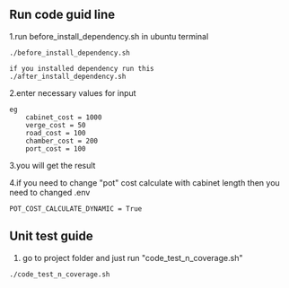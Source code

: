 ## Run code guid line
1.run before_install_dependency.sh in ubuntu terminal
```
./before_install_dependency.sh

if you installed dependency run this
./after_install_dependency.sh

```
2.enter necessary values for input
```
eg
    cabinet_cost = 1000
    verge_cost = 50
    road_cost = 100
    chamber_cost = 200
    port_cost = 100
```
3.you will get the result

4.if you need to change "pot" cost calculate with cabinet length then you need to changed .env
```
POT_COST_CALCULATE_DYNAMIC = True
```
## Unit test guide
1. go to project folder and just run "code_test_n_coverage.sh"
```
./code_test_n_coverage.sh

